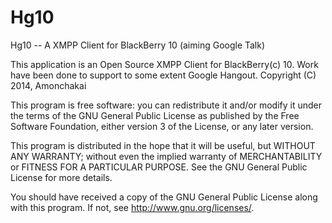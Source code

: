 # Hg10
Hg10 -- A XMPP Client for BlackBerry 10 (aiming Google Talk)

This application is an Open Source XMPP Client for BlackBerry(c) 10. Work have been done to support to some extent Google Hangout.
Copyright (C) 2014,  Amonchakai

This program is free software: you can redistribute it and/or modify it under the terms of the GNU General Public License as published by the Free Software Foundation, either version 3 of the License, or any later version.

This program is distributed in the hope that it will be useful, but WITHOUT ANY WARRANTY; without even the implied warranty of MERCHANTABILITY or FITNESS FOR A PARTICULAR PURPOSE.  See the GNU General Public License for more details.

You should have received a copy of the GNU General Public License along with this program.  If not, see <http://www.gnu.org/licenses/>.
